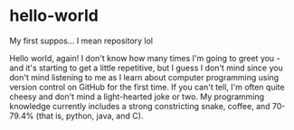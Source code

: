 # hello-world
My first suppos... I mean repository lol

Hello world, again! I don't know how many times I'm going to greet you - and it's starting to get a little repetitive,
but I guess I don't mind since you don't mind listening to me as I learn about computer programming using version control
on GitHub for the first time. If you can't tell, I'm often quite cheesy and don't mind a light-hearted joke or two. My
programming knowledge currently includes a strong constricting snake, coffee, and 70-79.4% (that is, python, java, and C).
